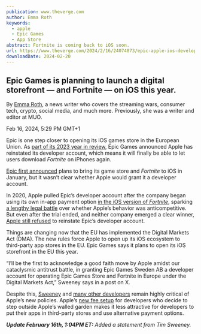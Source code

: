 ```yaml
---
publication: www.theverge.com
author: Emma Roth
keywords:
  - apple
  - Epic Games
  - App Store
abstract: Fortnite is coming back to iOS soon.
url: https://www.theverge.com/2024/2/16/24074873/epic-apple-ios-developer-account-eu-games-store-fortnite
downloadDate: 2024-02-20
---
```

## Epic Games is planning to launch a digital storefront — and Fortnite — on iOS this year.

By [Emma Roth](https://www.theverge.com/authors/emma-roth), a news writer who covers the streaming wars, consumer tech, crypto, social media, and much more. Previously, she was a writer and editor at MUO.

Feb 16, 2024, 5:29 PM GMT+1

Epic is one step closer to opening its iOS games store in the European Union. As [part of its 2023 year in review](https://store.epicgames.com/en-US/news/epic-games-store-2023-year-in-review), Epic Games announced Apple has reinstated its developer account, which means it will finally be able to let users download *Fortnite* on iPhones again.

[Epic first announced](https://www.theverge.com/2024/1/25/24050800/epic-games-store-fortnite-apple-ios-launch-eu-dma) plans to bring its game store and *Fortnite* to iOS in January, but it wasn’t clear whether Apple would grant it a developer account.

In 2020, Apple pulled Epic’s developer account after the company began using its own in-app payment option [in the iOS version of *Fortnite*](https://www.theverge.com/2020/8/13/21366438/apple-fortnite-ios-app-store-violations-epic-payments), sparking [a lengthy legal battle](https://www.theverge.com/2021/9/12/22667694/epic-v-apple-trial-fortnite-judge-yvonne-gonzalez-rogers-final-ruling-injunction-breakdown) over whether Apple’s behavior was anticompetitive. But even after the trial ended, and neither company emerged a clear winner, [Apple still refused](https://www.theverge.com/2021/9/22/22687968/fortnite-ios-epic-apple-appeal-verdict-antitrust) to reinstate Epic’s developer account.

Things are changing now that the EU has implemented the Digital Markets Act (DMA). The new rules force Apple to open up its iOS ecosystem to third-party app stores in the EU. Epic Games says it plans to open its iOS storefront in the EU this year.

“I’ll be the first to acknowledge a good faith move by Apple amidst our cataclysmic antitrust battle, in granting Epic Games Sweden AB a developer account for operating Epic Games Store and Fortnite in Europe under the Digital Markets Act,” Sweeney says in a post on X.

Despite this, [Sweeney](https://www.theverge.com/2024/1/25/24050696/epic-games-tim-sweeney-apple-app-store-response) and [many other developers](https://www.theverge.com/24051818/apple-app-store-dma-eu-developer-response) remain highly critical of Apple’s new policies. Apple’s [new fee setup](https://www.theverge.com/2024/1/26/24051823/apple-third-party-app-stores-50-cent-fee) for developers who decide to step outside Apple’s walled garden makes it less attractive for developers to put their apps in third-party stores and use alternative payment options.

***Update February 16th, 1:04PM ET:** Added a statement from Tim Sweeney.*
